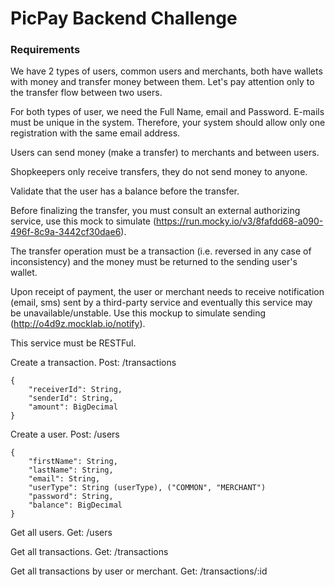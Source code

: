 # PicPay Backend Challenge

### Requirements

We have 2 types of users, common users and merchants, both have wallets with money and transfer money between them. Let's pay attention only to the transfer flow between two users.

For both types of user, we need the Full Name, email and Password. E-mails must be unique in the system. Therefore, your system should allow only one registration with the same email address.

Users can send money (make a transfer) to merchants and between users.

Shopkeepers only receive transfers, they do not send money to anyone.

Validate that the user has a balance before the transfer.

Before finalizing the transfer, you must consult an external authorizing service, use this mock to simulate (https://run.mocky.io/v3/8fafdd68-a090-496f-8c9a-3442cf30dae6).

The transfer operation must be a transaction (i.e. reversed in any case of inconsistency) and the money must be returned to the sending user's wallet.

Upon receipt of payment, the user or merchant needs to receive notification (email, sms) sent by a third-party service and eventually this service may be unavailable/unstable. Use this mockup to simulate sending (http://o4d9z.mocklab.io/notify).

This service must be RESTFul.

Create a transaction.
Post: /transactions
```
{
    "receiverId": String,
    "senderId": String,
    "amount": BigDecimal
}
```
Create a user.
Post: /users
```
{
    "firstName": String,
    "lastName": String,
    "email": String,
    "userType": String (userType), ("COMMON", "MERCHANT")
    "password": String,
    "balance": BigDecimal
}
```

Get all users. Get: /users

Get all transactions. Get: /transactions

Get all transactions by user or merchant. Get: /transactions/:id